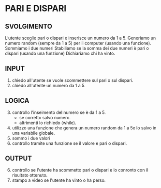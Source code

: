 # PARI E DISPARI
## SVOLGIMENTO 
L’utente sceglie pari o dispari e inserisce un numero da 1 a 5.
Generiamo un numero random (sempre da 1 a 5) per il computer (usando una funzione).
Sommiamo i due numeri
Stabiliamo se la somma dei due numeri è pari o dispari (usando una funzione)
Dichiariamo chi ha vinto.


## INPUT
1. chiedo all'utente se vuole scommettere sul pari o sul dispari.
2. chiedo all'utente un numero da 1 a 5.

## LOGICA
3. controllo l'inseimento del numero se è da 1 a 5.
    - se corretto salvo numero.
    - altrimenti lo richiedo (while).
4. utilizzo una funzione che genera un numero random da 1 a 5e lo salvo in una variabile globale.
5. sommo i due valori
6. controllo tramite una funzione se il valore e pari o dispari.

## OUTPUT
6. controllo se l'utente ha scommetto pari o dispari e lo conronto con il risultato ottenuto.
7. stampo a video se l'utente ha vinto o ha perso.
